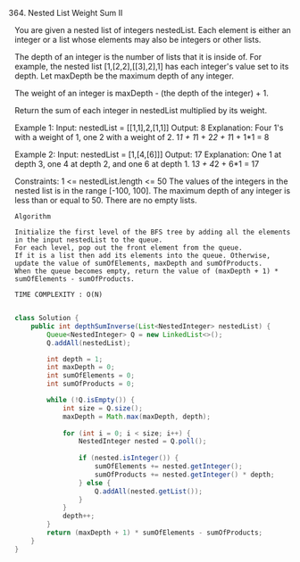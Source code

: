364. Nested List Weight Sum II

You are given a nested list of integers nestedList. Each element is either an integer or a list whose elements may also be integers or other lists.

The depth of an integer is the number of lists that it is inside of. For example, the nested list [1,[2,2],[[3],2],1] has each integer's value set to its depth. Let maxDepth be the maximum depth of any integer.

The weight of an integer is maxDepth - (the depth of the integer) + 1.

Return the sum of each integer in nestedList multiplied by its weight.

 
Example 1:
Input: nestedList = [[1,1],2,[1,1]]
Output: 8
Explanation: Four 1's with a weight of 1, one 2 with a weight of 2.
1*1 + 1*1 + 2*2 + 1*1 + 1*1 = 8

Example 2:
Input: nestedList = [1,[4,[6]]]
Output: 17
Explanation: One 1 at depth 3, one 4 at depth 2, and one 6 at depth 1.
1*3 + 4*2 + 6*1 = 17
 
Constraints:
1 <= nestedList.length <= 50
The values of the integers in the nested list is in the range [-100, 100].
The maximum depth of any integer is less than or equal to 50.
There are no empty lists.

```approach
Algorithm

Initialize the first level of the BFS tree by adding all the elements in the input nestedList to the queue.
For each level, pop out the front element from the queue.
If it is a list then add its elements into the queue. Otherwise, update the value of sumOfElements, maxDepth and sumOfProducts.
When the queue becomes empty, return the value of (maxDepth + 1) * sumOfElements - sumOfProducts.

TIME COMPLEXITY : O(N)

```

```java

class Solution {
    public int depthSumInverse(List<NestedInteger> nestedList) {
        Queue<NestedInteger> Q = new LinkedList<>();
        Q.addAll(nestedList);

        int depth = 1;
        int maxDepth = 0;
        int sumOfElements = 0;
        int sumOfProducts = 0;

        while (!Q.isEmpty()) {
            int size = Q.size();
            maxDepth = Math.max(maxDepth, depth);
            
            for (int i = 0; i < size; i++) {
                NestedInteger nested = Q.poll();
                
                if (nested.isInteger()) {
                    sumOfElements += nested.getInteger();
                    sumOfProducts += nested.getInteger() * depth;
                } else {
                    Q.addAll(nested.getList());
                }
            }
            depth++;
        }
        return (maxDepth + 1) * sumOfElements - sumOfProducts;
    }
}

```
